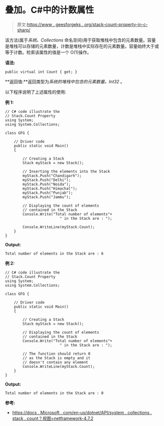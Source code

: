 # 叠加。C#中的计数属性

> 原文:[https://www . geesforgeks . org/stack-count-property-in-c-sharp/](https://www.geeksforgeeks.org/stack-count-property-in-c-sharp/)

该方法(属于*系统。Collections* 命名空间)用于获取堆栈中包含的元素数量。容量是堆栈可以存储的元素数量，计数是堆栈中实际存在的元素数量。容量始终大于或等于计数。检索该属性的值是一个 O(1)操作。

**语法:**

```
public virtual int Count { get; }
```

**返回值:**返回类型为*系统的堆栈中包含的元素数量。Int32* 。

以下程序说明了上述属性的使用:

**例 1:**

```
// C# code illustrate the
// Stack.Count Property
using System;
using System.Collections;

class GFG {

    // Driver code
    public static void Main()
    {

        // Creating a Stack
        Stack myStack = new Stack();

        // Inserting the elements into the Stack
        myStack.Push("Chandigarh");
        myStack.Push("Delhi");
        myStack.Push("Noida");
        myStack.Push("Himachal");
        myStack.Push("Punjab");
        myStack.Push("Jammu");

        // Displaying the count of elements
        // contained in the Stack
        Console.Write("Total number of elements"+
                         " in the Stack are : ");

        Console.WriteLine(myStack.Count);
    }
}
```

**Output:**

```
Total number of elements in the Stack are : 6

```

**例 2:**

```
// C# code illustrate the
// Stack.Count Property
using System;
using System.Collections;

class GFG {

    // Driver code
    public static void Main()
    {

        // Creating a Stack
        Stack myStack = new Stack();

        // Displaying the count of elements
        // contained in the Stack
        Console.Write("Total number of elements"+
                         " in the Stack are : ");

        // The function should return 0
        // as the Stack is empty and it
        // doesn't contain any element
        Console.WriteLine(myStack.Count);
    }
}
```

**Output:**

```
Total number of elements in the Stack are : 0

```

**参考:**

*   [https://docs . Microsoft . com/en-us/dotnet/API/system . collections . stack . count？视图=netframework-4.7.2](https://docs.microsoft.com/en-us/dotnet/api/system.collections.stack.count?view=netframework-4.7.2)